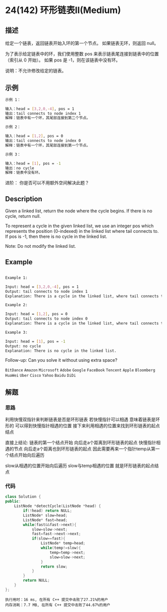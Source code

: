 # 24(142) 环形链表Ⅱ(Medium)

## 描述

给定一个链表，返回链表开始入环的第一个节点。 如果链表无环，则返回 null。

为了表示给定链表中的环，我们使用整数 pos 来表示链表尾连接到链表中的位置（索引从 0 开始）。 如果 pos 是 -1，则在该链表中没有环。

说明：不允许修改给定的链表。

## 示例

```bash
示例 1：

输入：head = [3,2,0,-4], pos = 1
输出：tail connects to node index 1
解释：链表中有一个环，其尾部连接到第二个节点。

示例 2：

输入：head = [1,2], pos = 0
输出：tail connects to node index 0
解释：链表中有一个环，其尾部连接到第一个节点。

示例 3：

输入：head = [1], pos = -1
输出：no cycle
解释：链表中没有环。

```

进阶：
你是否可以不用额外空间解决此题？

## Description

Given a linked list, return the node where the cycle begins. If there is no cycle, return null.

To represent a cycle in the given linked list, we use an integer pos which represents the position (0-indexed) in the linked list where tail connects to. If pos is -1, then there is no cycle in the linked list.

Note: Do not modify the linked list.

## Example

```bash

Example 1:

Input: head = [3,2,0,-4], pos = 1
Output: tail connects to node index 1
Explanation: There is a cycle in the linked list, where tail connects to the second node.

Example 2:

Input: head = [1,2], pos = 0
Output: tail connects to node index 0
Explanation: There is a cycle in the linked list, where tail connects to the first node.

Example 3:

Input: head = [1], pos = -1
Output: no cycle
Explanation: There is no cycle in the linked list.

```

Follow-up:
Can you solve it without using extra space?


`BitDance` `Amazon` `Microsoft` `Adobe` `Google` `FaceBook` `Tencent` `Apple` `Bloomberg` `HuaWei` `Uber` `Cisco` `Yahoo` `Baidu` `DiDi`
    
## 解题

### 思路

利用快慢双指针来判断链表是否是环形链表 若快慢指针可以相遇 意味着链表是环形的 可以得到快慢指针相遇的位置 接下来利用相遇的位置来找到环形链表的起点结点

直接上结论: 链表的第一个结点开始 向后走a个距离到环形链表的起点   快慢指针相遇的节点 向后走a个距离也到环形链表的起点 因此需要再来一个指针temp从第一个结点开始向后遍历 

slow从相遇的位置开始向后遍历 slow与temp相遇的位置 就是环形链表的起点结点 

### 代码
```C++
class Solution {
public:
    ListNode *detectCycle(ListNode *head) {
        if(!head) return NULL;
        ListNode* slow=head;
        ListNode* fast=head;
        while(fast&&fast->next){
            slow=slow->next;
            fast=fast->next->next;
            if(slow==fast){
                ListNode* temp=head;
                while(temp!=slow){
                    temp=temp->next;
                    slow=slow->next;
                }
                return slow;
            }
        }
        return NULL;
    }
};
```

```
执行用时：16 ms, 在所有 C++ 提交中击败了27.21%的用户
内存消耗：7.7 MB, 在所有 C++ 提交中击败了44.67%的用户
```
